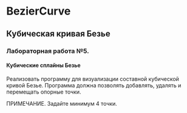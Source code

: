 # BezierCurve

## Кубическая кривая Безье

### Лабораторная работа №5.

#### Кубические сплайны Безье

Реализовать программу для визуализации составной кубической кривой Безье.
Программа должна позволять добавлять, удалять  и перемещать опорные точки.

ПРИМЕЧАНИЕ.
Задайте минимум 4 точки.
